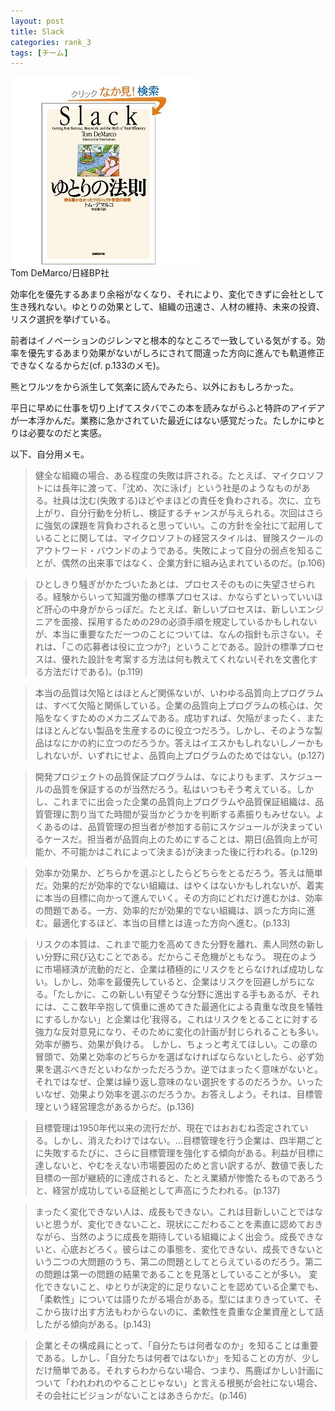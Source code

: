 ```yaml
---
layout: post
title: Slack
categories: rank_3
tags: [チーム]
---
```



<div class="book"><div class="book_image"><a href="http://www.amazon.co.jp/dp/4822281116/"><img src="/images/slack.jpg"></img></a></div><div class="book_info">Tom DeMarco/日経BP社</div><div class="clear"></div></div>

効率化を優先するあまり余裕がなくなり、それにより、変化できずに会社として生き残れない。ゆとりの効果として、組織の迅速さ、人材の維持、未来の投資、リスク選択を挙げている。

前者はイノベーションのジレンマと根本的なところで一致している気がする。効率を優先するあまり効果がないがしろにされて間違った方向に進んでも軌道修正できなくなるからだ(cf. p.133のメモ)。

熊とワルツをから派生して気楽に読んでみたら、以外におもしろかった。

平日に早めに仕事を切り上げてスタバでこの本を読みながらふと特許のアイデアが一本浮かんだ。業務に急かされていた最近にはない感覚だった。たしかにゆとりは必要なのだと実感。

以下、自分用メモ。<!--more-->

> 健全な組織の場合、ある程度の失敗は許される。たとえば、マイクロソフトには長年に渡って、「沈め、次に泳げ」という社是のようなものがある。社員は沈む(失敗する)ほどやまほどの責任を負わされる。次に、立ち上がり、自分行動を分析し、検証するチャンスが与えられる。次回はさらに強気の課題を背負わされると思っていい。この方針を全社にて起用していることに関しては、マイクロソフトの経営スタイルは、冒険スクールのアウトワード・バウンドのようである。失敗によって自分の弱点を知ることが、偶然の出来事ではなく、企業方針に組み込まれているのだ。(p.106)

> ひとしきり騒ぎがかたづいたあとは、プロセスそのものに失望させられる。経験からいって知識労働の標準プロセスは、かならずといっていいほど肝心の中身がからっぽだ。たとえば、新しいプロセスは、新しいエンジニアを面接、採用するための29の必須手順を規定しているかもしれないが、本当に重要なただ一つのことについては、なんの指針も示さない。それは、「この応募者は役に立つか?」ということである。設計の標準プロセスは、優れた設計を考案する方法は何も教えてくれない(それを文書化する方法だけである)。(p.119)

> 本当の品質は欠陥とはほとんど関係ないが、いわゆる品質向上プログラムは、すべて欠陥と関係している。企業の品質向上プログラムの核心は、欠陥をなくすためのメカニズムである。成功すれば、欠陥がまったく、またはほとんどない製品を生産するのに役立つだろう。しかし、そのような製品はなにかの約に立つのだろうか。答えはイエスかもしれないしノーかもしれないが、いずれにせよ、品質向上プログラムのためではない。(p.127)

> 開発プロジェクトの品質保証プログラムは、なによりもまず、スケジュールの品質を保証するのが当然だろう。私はいつもそう考えている。しかし、これまでに出会った企業の品質向上プログラムや品質保証組織は、品質管理に割り当てた時間が妥当かどうかを判断する素振りもみせない。よくあるのは、品質管理の担当者が参加する前にスケジュールが決まっているケースだ。担当者が品質向上のためにすることは、期日(品質向上が可能か、不可能かはこれによって決まる)が決まった後に行われる。(p.129)

> 効率か効果か、どちらかを選ぶとしたらどちらをとるだろう。答えは簡単だ。効果的だが効率的でない組織は、はやくはないかもしれないが、着実に本当の目標に向かって進んでいく。その方向にどれだけ進むかは、効率の問題である。一方、効率的だが効果的でない組織は、誤った方向に進む。最適化するほど、本当の目標とは違った方向へ進む。(p.133)

> リスクの本質は、これまで能力を高めてきた分野を離れ、素人同然の新しい分野に飛び込むことである。だからこそ危機がともなう。
現在のように市場経済が流動的だと、企業は積極的にリスクをとらなければ成功しない。しかし、効率を最優先していると、企業はリスクを回避しがちになる。「たしかに、この新しい有望そうな分野に進出する手もあるが、それには、ここ数年辛抱して慎重に進めてきた最適化による貴重な改良を犠牲にするしかない」と企業は化'我得る。これはリスクをとることに対する強力な反対意見になり、そのために変化の計画が封じられることも多い。効率が勝ち、効果が負ける。
しかし、ちょっと考えてほしい。この章の冒頭で、効果と効率のどちらかを選ばなければならないとしたら、必ず効果を選ぶべきだといわなかっただろうか。逆ではまったく意味がないと。それではなぜ、企業は繰り返し意味のない選択をするのだろうか。いったいなぜ、効果より効率を選ぶのだろうか。お答えしよう。それは、目標管理という経営理念があるからだ。(p.136)

> 目標管理は1950年代以来の流行だが、現在ではおおむね否定されている。しかし、消えたわけではない。...目標管理を行う企業は、四半期ごとに失敗するたびに、さらに目標管理を強化する傾向がある。利益が目標に達しないと、やむをえない市場要因のためと言い訳するが、数値で表した目標の一部が継続的に達成されると、たとえ業績が惨憺たるものであろうと、経営が成功している証拠として声高にうたわれる。(p.137)

> まったく変化できない人は、成長もできない。これは目新しいことではないと思うが、変化できないこと、現状にこだわることを素直に認めておきながら、当然のように成長を期待している組織によく出会う。成長できないと、心底おどろく。彼らはこの事態を、変化できない、成長できないという二つの大問題のうち、第二の問題としてとらえているのだろう。第二の問題は第一の問題の結果であることを見落としていることが多い。
変化できないこと、ゆとりが決定的に足りないことを認めている企業でも、「柔軟性」については語りたがる場合がある。型にはまりきっていて、そこから抜け出す方法もわからないのに、柔軟性を貴重な企業資産として話したがる傾向がある。(p.143)

> 企業とその構成員にとって、「自分たちは何者なのか」を知ることは重要である。しかし、「自分たちは何者ではないか」を知ることの方が、少しだけ簡単である。それすらわからない場合、つまり、馬鹿ばかしい計画について「われわれのやることじゃない」と言える根拠が会社にない場合、その会社にビジョンがないことはあきらかだ。(p.146)

